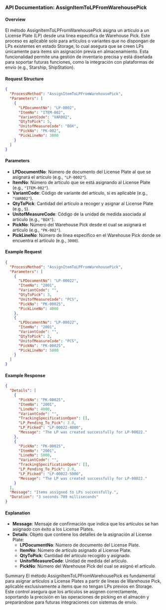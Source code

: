 ### API Documentation: AssignItemToLPFromWarehousePick

#### Overview
El método AssignItemToLPFromWarehousePick asigna un artículo a un License Plate (LP) desde una línea específica de Warehouse Pick. Este proceso es aplicable solo para artículos o variantes que no dispongan de LPs existentes en estado Storage, lo cual asegura que se creen LPs únicamente para items sin asignación previa en almacenamiento. Esta funcionalidad permite una gestión de inventario precisa y está diseñada para soportar futuras funciones, como la integración con plataformas de envío (e.g., Starship, ShipStation).

#### Request Structure
```json
{
  "ProcessMethod": "AssignItemToLPFromWarehousePick",
  "Parameters": [
    {
      "LPDocumentNo": "LP-0002",
      "ItemNo": "ITEM-002",
      "VariantCode": "VAR002",
      "QtyToPick": 5,
      "UnitofMeasureCode": "BOX",
      "PickNo": "PK-002",
      "PickLineNo": 3000
    }
  ]
}
```

#### Parameters
- **LPDocumentNo**: Número de documento del License Plate al que se asignará el artículo (e.g., `"LP-0002"`).
- **ItemNo**: Número de artículo que se está asignando al License Plate (e.g., `"ITEM-002"`).
- **VariantCode**: Código de variante del artículo, si es aplicable (e.g., `"VAR002"`).
- **QtyToPick**: Cantidad del artículo a recoger y asignar al License Plate (e.g., `5`).
- **UnitofMeasureCode**: Código de la unidad de medida asociada al artículo (e.g., `"BOX"`).
- **PickNo**: Número del Warehouse Pick desde el cual se asignará el artículo (e.g., `"PK-002"`).
- **PickLineNo**: Número de línea específico en el Warehouse Pick donde se encuentra el artículo (e.g., `3000`).

#### Example Request
```json
{
  "ProcessMethod": "AssignItemToLPFromWarehousePick",
  "Parameters": [
    {
      "LPDocumentNo": "LP-00022",
      "ItemNo": "2001",
      "VariantCode": "",
      "QtyToPick": 3,
      "UnitofMeasureCode": "PCS",
      "PickNo": "PK-00025",
      "PickLineNo": 4000
    },
    {
      "LPDocumentNo": "LP-00022",
      "ItemNo": "2001",
      "VariantCode": "",
      "QtyToPick": 2,
      "UnitofMeasureCode": "PCS",
      "PickNo": "PK-00025",
      "PickLineNo": 5000
    }
  ]
}
```

#### Example Response
```json
{
  "Details": [
    {
      "PickNo": "PK-00025",
      "ItemNo": "2001",
      "LineNo": 4000,
      "VariantCode": "",
      "TrackingSpecificationOpen": [],
      "LP_Pending_To_Pick": 3.0,
      "LP_Picked": "LP-00022-4000",
      "Message": "The LP was created successfully for LP-00022."
    },
    {
      "PickNo": "PK-00025",
      "ItemNo": "2001",
      "LineNo": 5000,
      "VariantCode": "",
      "TrackingSpecificationOpen": [],
      "LP_Pending_To_Pick": 2.0,
      "LP_Picked": "LP-00022-5000",
      "Message": "The LP was created successfully for LP-00022."
    }
  ],
  "Message": "Items assigned to LPs successfully.",
  "Duration": "3 seconds 789 milliseconds"
}
```

#### Explanation
- **Message**: Mensaje de confirmación que indica que los artículos se han asignado con éxito a los License Plates.
- **Details**: Objeto que contiene los detalles de la asignación al License Plate:
  - **LPDocumentNo**: Número de documento del License Plate.
  - **ItemNo**: Número de artículo asignado al License Plate.
  - **QtyToPick**: Cantidad del artículo recogido y asignado.
  - **UnitofMeasureCode**: Unidad de medida del artículo.
  - **PickNo**: Número del Warehouse Pick del cual se asignó el artículo.

Summary
El método AssignItemToLPFromWarehousePick es fundamental para asignar artículos a License Plates a partir de líneas de Warehouse Pick, aplicable exclusivamente a items que no tengan LPs previos en Storage. Este control asegura que los artículos se asignen correctamente, soportando la precisión en las operaciones de picking en el almacén y preparándose para futuras integraciones con sistemas de envío.